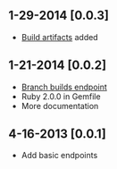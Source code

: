 ## 1-29-2014 [0.0.3]

* [Build artifacts](https://github.com/mtchavez/circleci/pull/3) added

## 1-21-2014 [0.0.2]

* [Branch builds endpoint](https://github.com/mtchavez/circleci/pull/1)
* Ruby 2.0.0 in Gemfile
* More documentation

## 4-16-2013 [0.0.1]

* Add basic endpoints
